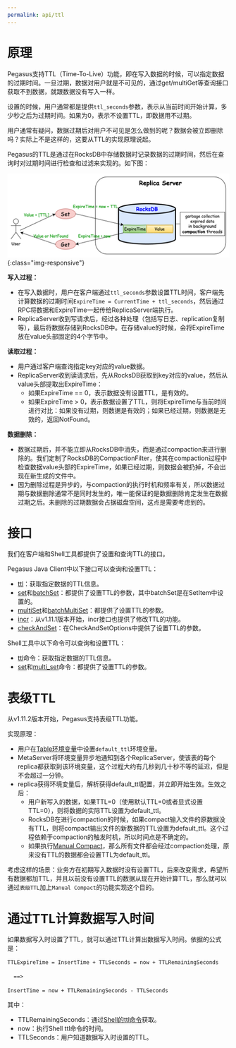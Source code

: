 ```yaml
---
permalink: api/ttl
---
```


# 原理
Pegasus支持TTL（Time-To-Live）功能，即在写入数据的时候，可以指定数据的过期时间。一旦过期，数据对用户就是不可见的，通过get/multiGet等查询接口获取不到数据，就跟数据没有写入一样。

设置的时候，用户通常都是提供`ttl_seconds`参数，表示从当前时间开始计算，多少秒之后为过期时间。如果为0，表示不设置TTL，即数据用不过期。

用户通常有疑问，数据过期后对用户不可见是怎么做到的呢？数据会被立即删除吗？实际上不是这样的，这要从TTL的实现原理说起。

Pegasus的TTL是通过在RocksDB中存储数据时记录数据的过期时间，然后在查询时对过期时间进行检查和过滤来实现的。如下图：

![pegasus-ttl.png](/assets/images/pegasus-ttl.png){:class="img-responsive"}

**写入过程：**
* 在写入数据时，用户在客户端通过`ttl_seconds`参数设置TTL时间，客户端先计算数据的过期时间`ExpireTime = CurrentTime + ttl_seconds`，然后通过RPC将数据和ExpireTime一起传给ReplicaServer端执行。
* ReplicaServer收到写请求后，经过各种处理（包括写日志、replication复制等），最后将数据存储到RocksDB中。在存储value的时候，会将ExpireTime放在value头部固定的4个字节中。

**读取过程：**
* 用户通过客户端查询指定key对应的value数据。
* ReplicaServer收到读请求后，先从RocksDB获取到key对应的value，然后从value头部提取出ExpireTime：
  * 如果ExpireTime == 0，表示数据没有设置TTL，是有效的。
  * 如果ExpireTime > 0，表示数据设置了TTL，则将ExpireTime与当前时间进行对比：如果没有过期，则数据是有效的；如果已经过期，则数据是无效的，返回NotFound。

**数据删除：**
* 数据过期后，并不能立即从RocksDB中消失，而是通过compaction来进行删除的。我们定制了RocksDB的CompactionFilter，使其在compaction过程中检查数据value头部的ExpireTime，如果已经过期，则数据会被扔掉，不会出现在新生成的文件中。
* 因为删除过程是异步的，与compaction的执行时机和频率有关，所以数据过期与数据删除通常不是同时发生的，唯一能保证的是数据删除肯定发生在数据过期之后。未删除的过期数据会占据磁盘空间，这点是需要考虑到的。

# 接口
我们在客户端和Shell工具都提供了设置和查询TTL的接口。

Pegasus Java Client中以下接口可以查询和设置TTL：
* [ttl](/_docs/zh/clients/java-client.md#ttl)：获取指定数据的TTL信息。
* [set](/_docs/zh/clients/java-client.md#set)和[batchSet](/_docs/zh/clients/java-client.md#batchset)：都提供了设置TTL的参数，其中batchSet是在SetItem中设置的。
* [multiSet](/_docs/zh/clients/java-client.md#multiset)和[batchMultiSet](/_docs/zh/clients/java-client.md#batchmultiset)：都提供了设置TTL的参数。
* [incr](/_docs/zh/clients/java-client.md#batchmultiset)：从v1.11.1版本开始，incr接口也提供了修改TTL的功能。
* [checkAndSet](/_docs/zh/clients/java-client.md#checkandset)：在CheckAndSetOptions中提供了设置TTL的参数。

Shell工具中以下命令可以查询和设置TTL：
* [ttl](/_docs/zh/tools/shell.md#ttl)命令：获取指定数据的TTL信息。
* [set](/_docs/zh/tools/shell.md#set)和[multi_set](/_docs/zh/tools/shell.md#multi_set)命令：都提供了设置TTL的参数。

# 表级TTL
从v1.11.2版本开始，Pegasus支持表级TTL功能。

实现原理：
* 用户在[Table环境变量](/_docs/zh/administration/table-env.md)中设置`default_ttl`环境变量。
* MetaServer将环境变量异步地通知到各个ReplicaServer，使该表的每个replica都获取到该环境变量，这个过程大约有几秒到几十秒不等的延迟，但是不会超过一分钟。
* replica获得环境变量后，解析获得default_ttl配置，并立即开始生效。生效之后：
  * 用户新写入的数据，如果TTL=0（使用默认TTL=0或者显式设置TTL=0），则将数据的实际TTL设置为default_ttl。
  * RocksDB在进行compaction的时候，如果compact输入文件的原数据没有TTL，则将compact输出文件的新数据的TTL设置为default_ttl。这个过程依赖于compaction的触发时机，所以时间点是不确定的。
  * 如果执行[Manual Compact](/_docs/zh/administration/manual-compact.md)，那么所有文件都会经过compaction处理，原来没有TTL的数据都会设置TTL为default_ttl。

考虑这样的场景：业务方在初期写入数据时没有设置TTL，后来改变需求，希望所有数据都加TTL，并且以前没有设置TTL的数据从现在开始计算TTL，那么就可以通过`表级TTL`加上`Manual Compact`的功能实现这个目的。

# 通过TTL计算数据写入时间
如果数据写入时设置了TTL，就可以通过TTL计算出数据写入时间。依据的公式是：
```
TTLExpireTime = InsertTime + TTLSeconds = now + TTLRemainingSeconds

  ==>

InsertTime = now + TTLRemainingSeconds - TTLSeconds
```
其中：
* TTLRemainingSeconds：通过[Shell的ttl命令](/_docs/zh/tools/shell.md#ttl)获取。
* now：执行Shell ttl命令的时间。
* TTLSeconds：用户知道数据写入时设置的TTL。
